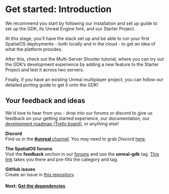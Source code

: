 # Get started: Introduction

We recommend you start by following our installation and set up guide to set up the GDK, its Unreal Engine fork, and our Starter Project. 

At this stage, you’ll have the stack set up and be able to run your first SpatialOS deployments - both locally and in the cloud - to get an idea of what the platform provides.

After this, check out the Multi-Server Shooter tutorial, where you can try out the GDK’s development experience by adding a new feature to the Starter Project and test it across two servers.

Finally, if you have an existing Unreal multiplayer project, you can follow our detailed porting guide to get it onto the GDK!

## Your feedback and ideas

We'd love to hear from you - drop into our forums or discord to give us feedback on your getting started experience, our documentation, our [development roadmap (Trello board)](https://trello.com/b/7wtbtwmL/unreal-gdk-roadmap), or anything else!

**Discord**</br>
Find us in the [**#unreal** channel](https://discordapp.com/channels/311273633307951114/339471548647866368). You may need to grab Discord [here](https://discordapp.com/).

**The SpatialOS forums**</br>
Visit the **feedback** section in our [forums](https://forums.improbable.io/) and use the **unreal-gdk** tag. [This link](https://forums.improbable.io/new-topic?category=Feedback&tags=unreal-gdk) takes you there and pre-fills the category and tag.

**GitHub issues**</br>
Create an issue in [this repository](https://github.com/spatialos/UnrealGDK/issues).

#### Next: [Get the dependencies]({{urlRoot}}/content/get-started/dependencies.md) 